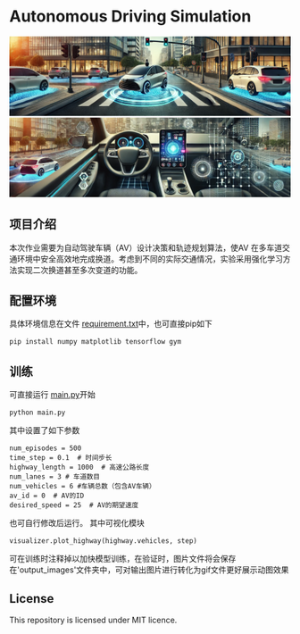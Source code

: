 # Autonomous Driving Simulation
![Image text](image.png)
## 项目介绍
本次作业需要为自动驾驶车辆（AV）设计决策和轨迹规划算法，使AV 在多车道交通环境中安全高效地完成换道。考虑到不同的实际交通情况，实验采用强化学习方法实现二次换道甚至多次变道的功能。
## 配置环境
具体环境信息在文件 [requirement.txt](requirement.txt)中，也可直接pip如下
```
pip install numpy matplotlib tensorflow gym
```
## 训练
可直接运行 [main.py](main.py)开始
```
python main.py
```
其中设置了如下参数
```
num_episodes = 500
time_step = 0.1  # 时间步长
highway_length = 1000  # 高速公路长度
num_lanes = 3 # 车道数目
num_vehicles = 6 #车辆总数（包含AV车辆）
av_id = 0  # AV的ID
desired_speed = 25  # AV的期望速度
```
也可自行修改后运行。
其中可视化模块
```
visualizer.plot_highway(highway.vehicles, step)
```
可在训练时注释掉以加快模型训练，在验证时，图片文件将会保存在'output_images'文件夹中，可对输出图片进行转化为gif文件更好展示动图效果

## License
This repository is licensed under MIT licence.

